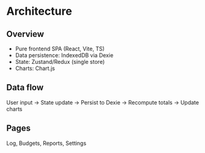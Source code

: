 # Architecture

## Overview
- Pure frontend SPA (React, Vite, TS)
- Data persistence: IndexedDB via Dexie
- State: Zustand/Redux (single store)
- Charts: Chart.js

## Data flow
User input → State update → Persist to Dexie → Recompute totals → Update charts

## Pages
Log, Budgets, Reports, Settings
